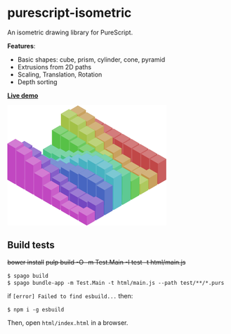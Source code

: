 # purescript-isometric

An isometric drawing library for PureScript.

**Features**:
- Basic shapes: cube, prism, cylinder, cone, pyramid
- Extrusions from 2D paths
- Scaling, Translation, Rotation
- Depth sorting

[**Live demo**](http://sharkdp.github.io/purescript-isometric/)

![](preview.png)

## Build tests

~~bower install~~
~~pulp build -O -m Test.Main -I test -t html/main.js~~

```
$ spago build
$ spago bundle-app -m Test.Main -t html/main.js --path test/**/*.purs
```
if `[error] Failed to find esbuild...` then:
```
$ npm i -g esbuild
```
Then, open `html/index.html` in a browser.
